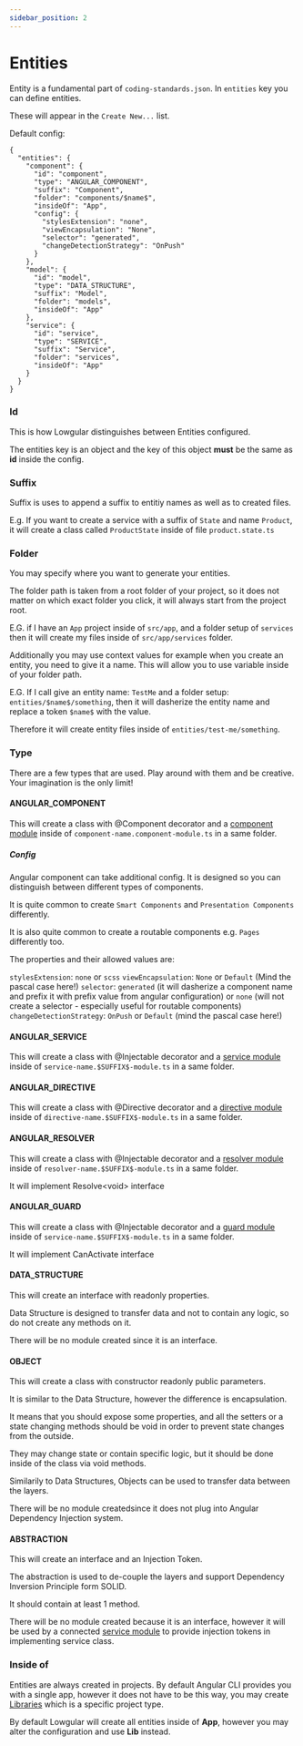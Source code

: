 ```yaml
---
sidebar_position: 2
---
```


# Entities

Entity is a fundamental part of `coding-standards.json`. In `entities` key you can define entities.

These will appear in the `Create New...` list.

Default config:

```
{
  "entities": {
    "component": {
      "id": "component",
      "type": "ANGULAR_COMPONENT",
      "suffix": "Component",
      "folder": "components/$name$",
      "insideOf": "App",
      "config": {
        "stylesExtension": "none",
        "viewEncapsulation": "None",
        "selector": "generated",
        "changeDetectionStrategy": "OnPush"
      }
    },
    "model": {
      "id": "model",
      "type": "DATA_STRUCTURE",
      "suffix": "Model",
      "folder": "models",
      "insideOf": "App"
    },
    "service": {
      "id": "service",
      "type": "SERVICE",
      "suffix": "Service",
      "folder": "services",
      "insideOf": "App"
    }
  }
}

```

### Id

This is how Lowgular distinguishes between Entities configured.

The entities key is an object and the key of this object **must** be the same as **id** inside the config.

### Suffix

Suffix is uses to append a suffix to entitiy names as well as to created files.

E.g. If you want to create a service with a suffix of `State` and name `Product`, it will create a class called `ProductState` inside of file `product.state.ts`

### Folder

You may specify where you want to generate your entities.

The folder path is taken from a root folder of your project, so it does not matter on which exact folder you click, it will always start from the project root.

E.G. if I have an `App` project inside of `src/app`, and a folder setup of `services` then it will create my files inside of `src/app/services` folder.

Additionally you may use context values for example when you create an entity, you need to give it a name. This will allow you to use variable inside of your folder path.

E.G. If I call give an entity name: `TestMe` and a folder setup: `entities/$name$/something`, then it will dasherize the entity name and replace a token `$name$` with the value.

Therefore it will create entity files inside of `entities/test-me/something`.

### Type

There are a few types that are used. Play around with them and be creative. Your imagination is the only limit!

#### ANGULAR_COMPONENT

This will create a class with @Component decorator and a [component module](/docs/coding-standards/modules#single-angular-modules) inside of `component-name.component-module.ts` in a same folder.

##### Config

Angular component can take additional config.
It is designed so you can distinguish between different types of components.

It is quite common to create `Smart Components` and `Presentation Components` differently.

It is also quite common to create a routable components e.g. `Pages` differently too.

The properties and their allowed values are:

`stylesExtension`: `none` or `scss`
`viewEncapsulation`: `None` or `Default` (Mind the pascal case here!)
`selector`: `generated` (it will dasherize a component name and prefix it with prefix value from angular configuration) or `none` (will not create a selector - especially useful for routable components)
`changeDetectionStrategy`: `OnPush` or `Default` (mind the pascal case here!)

#### ANGULAR_SERVICE

This will create a class with @Injectable decorator and a [service module](/docs/coding-standards/modules#single-angular-modules) inside of `service-name.$SUFFIX$-module.ts` in a same folder.

#### ANGULAR_DIRECTIVE

This will create a class with @Directive decorator and a [directive module](/docs/coding-standards/modules#single-angular-modules) inside of `directive-name.$SUFFIX$-module.ts` in a same folder.

#### ANGULAR_RESOLVER

This will create a class with @Injectable decorator and a [resolver module](/docs/coding-standards/modules#single-angular-modules) inside of `resolver-name.$SUFFIX$-module.ts` in a same folder.

It will implement Resolve<void\> interface

#### ANGULAR_GUARD

This will create a class with @Injectable decorator and a [guard module](/docs/coding-standards/modules#single-angular-modules) inside of `service-name.$SUFFIX$-module.ts` in a same folder.

It will implement CanActivate interface

#### DATA_STRUCTURE

This will create an interface with readonly properties.

Data Structure is designed to transfer data and not to contain any logic, so do not create any methods on it.

There will be no module created since it is an interface.

#### OBJECT

This will create a class with constructor readonly public parameters.

It is similar to the Data Structure, however the difference is encapsulation.

It means that you should expose some properties, and all the setters or a state changing methods should be void in order to prevent state changes from the outside.

They may change state or contain specific logic, but it should be done inside of the class via void methods.

Similarily to Data Structures, Objects can be used to transfer data between the layers.

There will be no module createdsince it does not plug into Angular Dependency Injection system.

#### ABSTRACTION

This will create an interface and an Injection Token.

The abstraction is used to de-couple the layers and support Dependency Inversion Principle form SOLID.

It should contain at least 1 method.

There will be no module created because it is an interface, however it will be used by a connected [service module](/docs/coding-standards/modules#single-angular-modules) to provide injection tokens in implementing service class.

### Inside of

Entities are always created in projects. By default Angular CLI provides you with a single app, however it does not have to be this way, you may create [Libraries](/docs/features/library) which is a specific project type.

By default Lowgular will create all entities inside of **App**, however you may alter the configuration and use **Lib** instead.

